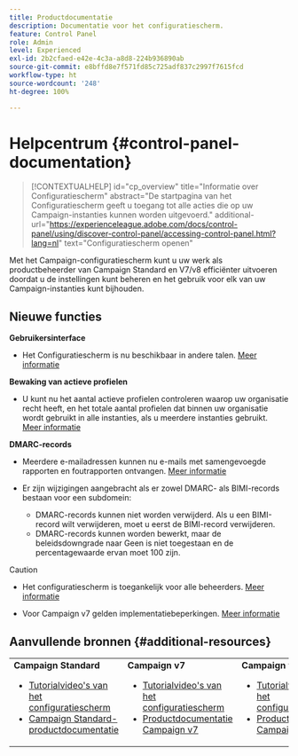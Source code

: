 ```yaml
---
title: Productdocumentatie
description: Documentatie voor het configuratiescherm.
feature: Control Panel
role: Admin
level: Experienced
exl-id: 2b2cfaed-e42e-4c3a-a8d8-224b936890ab
source-git-commit: e8bffd8e7f571fd85c725adf837c2997f7615fcd
workflow-type: ht
source-wordcount: '248'
ht-degree: 100%

---
```


# Helpcentrum {#control-panel-documentation}

>[!CONTEXTUALHELP]
>id="cp_overview"
>title="Informatie over Configuratiescherm"
>abstract="De startpagina van het Configuratiescherm geeft u toegang tot alle acties die op uw Campaign-instanties kunnen worden uitgevoerd."
>additional-url="https://experienceleague.adobe.com/docs/control-panel/using/discover-control-panel/accessing-control-panel.html?lang=nl" text="Configuratiescherm openen"

Met het Campaign-configuratiescherm kunt u uw werk als productbeheerder van Campaign Standard en V7/v8 efficiënter uitvoeren doordat u de instellingen kunt beheren en het gebruik voor elk van uw Campaign-instanties kunt bijhouden.

## Nieuwe functies

**Gebruikersinterface**

* Het Configuratiescherm is nu beschikbaar in andere talen. [Meer informatie](discover/using/discovering-the-interface.md#supported-languages-languages)

**Bewaking van actieve profielen**

* U kunt nu het aantal actieve profielen controleren waarop uw organisatie recht heeft, en het totale aantal profielen dat binnen uw organisatie wordt gebruikt in alle instanties, als u meerdere instanties gebruikt. [Meer informatie](performance-monitoring/using/active-profiles-monitoring.md)

**DMARC-records**

* Meerdere e-mailadressen kunnen nu e-mails met samengevoegde rapporten en foutrapporten ontvangen. [Meer informatie](subdomains-certificates/using/dmarc.md)
* Er zijn wijzigingen aangebracht als er zowel DMARC- als BIMI-records bestaan voor een subdomein:

   * DMARC-records kunnen niet worden verwijderd. Als u een BIMI-record wilt verwijderen, moet u eerst de BIMI-record verwijderen.
   * DMARC-records kunnen worden bewerkt, maar de beleidsdowngrade naar Geen is niet toegestaan en de percentagewaarde ervan moet 100 zijn.

>[!CAUTION]
>
>* Het configuratiescherm is toegankelijk voor alle beheerders. [Meer informatie](https://experienceleague.adobe.com/docs/control-panel/using/discover-control-panel/managing-permissions.html?lang=nl#discover-control-panel)
>
>* Voor Campaign v7 gelden implementatiebeperkingen. [Meer informatie](faq.md#v7-restrictions)

## Aanvullende bronnen {#additional-resources}

<table>
    <tr>
        <td><b>Campaign Standard</b><br/>
        <ul>
            <li><a href="https://experienceleague.adobe.com/docs/campaign-standard-learn/control-panel/control-panel-overview.html?lang=nl">Tutorialvideo's van het configuratiescherm</a></li>
            <li><a href="https://experienceleague.adobe.com/docs/campaign-standard/using/campaign-standard-home.html?lang=nl">Campaign Standard-productdocumentatie</a></li>
        </ul>
        </td>
        <td><b>Campaign v7</b><br/>
        <ul>
            <li><a href="https://experienceleague.adobe.com/docs/campaign-classic-learn/control-panel/control-panel-overview.html?lang=nl">Tutorialvideo's van het configuratiescherm</a></li>
            <li><a href="https://experienceleague.adobe.com/docs/campaign-classic/using/campaign-classic-home.html?lang=nl">Productdocumentatie Campaign v7</a></li>
        </ul>
        </td>
        <td><b>Campaign v8</b><br/>
        <ul>
            <li><a href="https://experienceleague.adobe.com/docs/campaign-learn/control-panel/control-panel-overview.html?lang=nl">Tutorialvideo's van het configuratiescherm</a></li>
            <li><a href="https://experienceleague.adobe.com/docs/campaign/campaign-v8/campaign-home.html?lang=nl">Productdocumentatie Campaign v8</a></li>
        </ul>
        </td>
    </tr>
</table>
